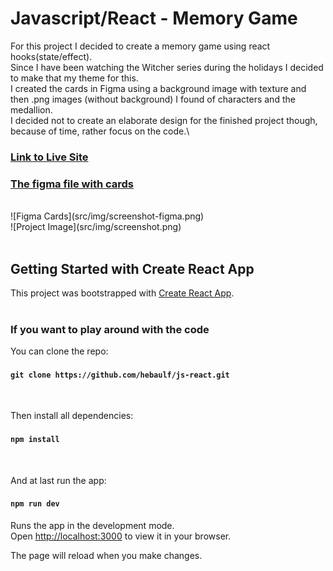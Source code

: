 # Javascript/React - Memory Game

For this project I decided to create a memory game using react hooks(state/effect).\
Since I have been watching the Witcher series during the holidays I decided to make that my theme for this.\
I created the cards in Figma using a background image with texture and then .png images (without background) I found of characters and the medallion.\
I decided not to create an elaborate design for the finished project though, because of time, rather focus on the code.\

### [Link to Live Site](https://hebaulf.github.io/js-react/) 
### [The figma file with cards](https://www.figma.com/file/4CgYEbhL3pIVVN996kCxPy/Untitled?node-id=0%3A1)

<br/>
![Figma Cards](src/img/screenshot-figma.png)
<br/>
![Project Image](src/img/screenshot.png)
<br/>
<br/>

## Getting Started with Create React App

This project was bootstrapped with [Create React App](https://github.com/facebook/create-react-app).  
<br/>

### If you want to play around with the code

You can clone the repo:

#### `git clone https://github.com/hebaulf/js-react.git`  
<br/>

Then install all dependencies:

#### `npm install`  
<br/>

And at last run the app:

#### `npm run dev`

Runs the app in the development mode.\
Open [http://localhost:3000](http://localhost:3000) to view it in your browser.

The page will reload when you make changes.
